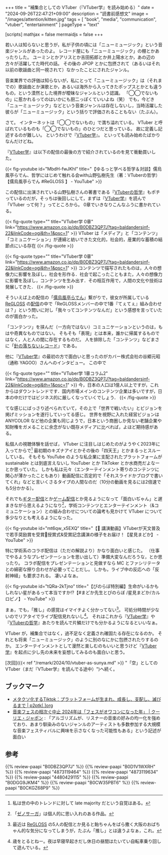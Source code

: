+++
title = "補集合としての VTuber（『VTuber学』を読み始める）"
date =  "2024-09-26T22:47:21+09:00"
description = "読書前感想文"
image = "/images/attention/kitten.jpg"
tags = [ "book", "media", "communication", "vtuber", "entertainment" ]
pageType = "text"

[scripts]
  mathjax = false
  mermaidjs = false
+++

若い人は知らないと思うが，私が子供の頃には「ニューミュージック」という音楽ジャンルがあったのよ。
レコード屋にも「ニューミュージック」の棚とかあったりした。
ユーミンとかアリスとか吉田拓郎とか井上陽水とか，あの辺の方々が活躍してた時代の話。
その後の JPOP とかに包摂されて（あるいはそれ以前の歌謡曲と同一視されて）なかったことにされたジャンル。

音楽業界での評価は知らないが，私にとって「ニューミュージック」は（それまでの）歌謡曲とか演歌とか，あるいは海外から入ってきたポップスとかとも違うもの，という漠然とした境界が曖昧なジャンルという認識。
「◯◯でないもの」に惹かれるってのはいかにも厨二っぽくていいよね（笑） でも，今どき「ニューミュージック」などという音楽ジャンルは存在しないし，当時活躍した彼らが「ニューミュージック」という括りで評価されることもない（たぶん）。

さて。
インターネットは「◯◯でないもの」で満ち溢れている。
VTuber と呼ばれているものも「◯◯でないもの」のひとつだと思っている。
故に定義し記述するのが難しい。
というわけで『[VTuber学]』。
といっても読み始めたばかりなんだけどね。

『[VTuber学]』は以下の配信の最後の方で紹介されているのを見て衝動買いした。

{{< fig-youtube id="MbdH-fwJKhI" title="【ゆるっと学べる哲学＆対談】儒烏風亭らでん、哲学にはじめて触れる会with山野弘樹先生（著：VTuberの哲学）【儒烏風亭らでん #ReGLOSS 】 - YouTube" >}}

この配信に出演されている山野弘樹さんの著書である『[VTuberの哲学]』もポチっているのだが，そっちは後回しにして，まずは『[VTuber学]』を読んで「VTuber って何？」ってところから。
0章でいきなりこんなふうに書かれている。

{{< fig-quote type="" title="VTuber学 0章" link="https://www.amazon.co.jp/dp/B0DBZ3QP7J?tag=baldandersinf-22&linkCode=ogi&th=1&psc=1" >}}
VTuber は「メディア」と「コンテンツ」「コミュニケーション」が連綿と紡いできた文化的，社会的，産業的な蓄積の結節点にいる存在
{{< /fig-quote >}}

{{< fig-quote type="" title="VTuber学 0章" link="https://www.amazon.co.jp/dp/B0DBZ3QP7J?tag=baldandersinf-22&linkCode=ogi&th=1&psc=1" >}}
コンテンツで描写されたものは，人々の想像力に影響を及ぼし，社会を形作る．社会で起こったこともまた，人々の想像力に影響を及ぼし，コンテンツを生み出す．その相互作用で，人間の文化や技術は発展してきた．
{{< /fig-quote >}}

そういえば上の配信の「[儒烏風亭らでん]」繋がりで，彼女が所属している [ReGLOSS] の[配信](https://www.youtube.com/watch?v=zOtNQHMJgKg "【クイズ企画】私たちのイメージが丸裸に！？【#ReGLOSS印象調査】 - YouTube")の中で「ReGLOSSメンバーの中で1番『てぇてぇ』組み合わせは？」という問いに対し「我々ってコンテンツなんだ」という感想を言っていたのが面白かった。

「コンテンツ」を挟んだ（一方向ではない）コミュニケーションというのは，もはや奇異なものではない。
そもそも「表現」とは本来，誰かに帰属するものではなく，人と人の間に存在するものだ。
人を排除した「コンテンツ」などまさに「[針の落ちないレコード](https://www.youtube.com/watch?v=u4uDiV3u-do "ReGLOSS 'フィーリングラデーション' OFFICIAL MV - YouTube")」である。

他に『[VTuber学]』の最初の方で面白いと思ったのがカバー株式会社の谷郷元昭（通称 YAGOO）さんへのインタビュー。
この中で

{{< fig-quote type="" title="VTuber学 1章コラム2" link="https://www.amazon.co.jp/dp/B0DBZ3QP7J?tag=baldandersinf-22&linkCode=ogi&th=1&psc=1" >}}
今，日本の人口は1億人以上ですが，これからはダウントレンドです．国内市場メインのコンテンツ企業は多いですが，日本の中だけではビジネス的に厳しくなっていくでしょう．
{{< /fig-quote >}}

てな感じにばっさり述べられていて，その上で「世界で戦いたい」とビジョンを掲げミッションを遂行していってる感じ。
世界を視野に入れた経営ビジョンは ANYCOLOR など他の企業も同じようで，日本という商圏しか見ない老舗企業や知財権をガメることに余念がない既存メディアに比べれば，よほど期待感がある。

私個人の視聴体験を話せば， VTuber に注目しはじめたのがようやく2023年に入ってからで[^v1] 最初期のキズナアイとかその後の「四天王」とかまるっとスルーしている。
そもそも YouTube のような私企業に支配されたプラットフォームが sustainable とは到底言えないし YouTuber とか TikToker とか水商売だよなーとか思っていた。
しかも私は元々（エンターテインメント寄りのコンテンツに関心が薄かったこともあり）動画配信に否定的で「それスライドかブログで書いてくれ」などと言いくさるタイプの人間なのだ（10分の動画を見るには2倍速でも5分かかる）。

[^v1]: 私は世の中のトレンドに対して late majority だという自覚はある。

それでも[ギター配信](https://www.youtube.com/live/xB4T1PLPAuM "【ギター/ESP FRX】アニメ声のVtuberがメタルをどちゃくそかき鳴らす！ メガデス/甲賀忍法帖/Mr. Big/Helloween and more...【周防パトラ】 - YouTube")とか[ゲーム配信](https://www.youtube.com/live/SED57uS24hc "【ゼノサーガ】初めてのゼノサーガやってみるよ！！！力への意思 エピソードI Xenosaga #1【周防パトラ / ハニスト】 - YouTube")とか見るようになって「面白いぢゃん」と遅まきながら思えるようになり[^x1]，学術コンテンツとエンターテインメント（&コミュニケーション）との組み合わせについての論考も見かけて VTuber について多少なりとも考えるようになった。

[^x1]: 「[ゼノサーガ](https://www.bandainamcoent.co.jp/cs/list/xenosaga/ "PlayStation2/Xenosaga | バンダイナムコゲームス公式サイト")」は個人的に思い入れのある作品。

{{< fig-youtube id="mt6qw_x5EXQ" title="【🌟 講演動画】VTuberが天文普及で若手奨励賞を受賞🎊授賞式&受賞記念講演の様子をお届け！【星見まどか】 - YouTube" >}}

特に学術系のコラボ配信は（ただの解説より）かなり面白いと感じた。
（仕事でやるようなプレゼンテーションを思い出して）準備大変なんだろうな，とか思ったり。
コラボ配信をプレゼンテーションと見做すなら MC とファシリテータとの綿密な擦り合わせが必要ってことだし。
しかも，ライブ中の反応への「反射神経」も要求される。
凄いよなぁ。

{{< fig-youtube id="tQRa-2kTjno" title="【ぴのらぼ特別編】生命がいるかもしれない星があるって本当ですか!?【#まどか先生とぴのらぼ /星見まどか/カルロピノ】 - YouTube" >}}

まぁ，でも，「推し」の感覚はイマイチよく分かってない[^r1]。
可処分時間が少ないのでリアタイでライブ配信見れないし[^t1]。
それはこれから『[VTuber学]』や『[VTuberの哲学]』あたりを読んで片鱗だけでも分かるようになるといいなぁ。

[^r1]: 最近は [ReGLOSS] の5人の配信とか見ると飴ちゃんをばら撒く大阪のおばちゃん的な気分になってしまうが，たぶん「推し」とは違うよなぁ，これ。
[^t1]: 歳をとるとねー。夜は早寝早起きだし休日の昼間はたいてい自転車乗り回して遊んでいる。

VTuber が，補集合ではなく，過不足なく定義され確固たる存在になるのか。
それとも将来「ニューミュージック」のように別のなにかに包摂されたりするのか。
エンターテインメントとして漫然と楽しむのもいいと思うけど『[VTuber学]』を起点に少し先の未来を妄想してみるのも面白いと思う。

[次回]({{< ref "/remark/2024/10/vtuber-as-sunya.md" >}} "「空」としての VTuber（まだ『VTuber学』を読んでる途中）")へ続く。

## ブックマーク

- [メタクソ化するTiktok：プラットフォームが生まれ、成長し、支配し、滅びるまで | p2ptk[.]org](https://p2ptk.org/monopoly/4366)
- [音楽フェスの相次ぐ中止 2024年は「フェスがオワコンになった年」 | クーリエ・ジャポン](https://courrier.jp/news/archives/377071/) : 「アルゴリズムが、リスナーの音楽の好みの均一化を強めており、あまり馴染みのないジャンルのアーティストも多数参加する大規模な音楽フェスティバルに興味を示さなくなった可能性もある」という記述が面白い

[VTuber学]: https://www.amazon.co.jp/dp/B0DBZ3QP7J?tag=baldandersinf-22&linkCode=ogi&th=1&psc=1 "Amazon.co.jp: VTuber学 eBook : 岡本 健, 山野 弘樹, 吉川 慧: Kindleストア"
[VTuberの哲学]: https://www.amazon.co.jp/dp/B0D1V1WXRH?tag=baldandersinf-22&linkCode=ogi&th=1&psc=1 "Amazon.co.jp: VTuberの哲学 電子書籍: 山野 弘樹: Kindleストア"
[ReGLOSS]: https://hololive.hololivepro.com/special/9491/ "ReGLOSS | hololive（ホロライブ）公式サイト"
[儒烏風亭らでん]: https://www.youtube.com/@JuufuuteiRaden "Raden Ch. 儒烏風亭らでん ‐ ReGLOSS - YouTube"

## 参考

{{% review-paapi "B0DBZ3QP7J" %}} <!-- VTuber学 -->
{{% review-paapi "B0D1V1WXRH" %}} <!-- VTuberの哲学 -->
{{% review-paapi "4873119464" %}} <!-- ユニコーン企業のひみつ -->
{{% review-paapi "4873119634" %}} <!-- メタファーとしての発酵 -->
{{% review-paapi "4480429115" %}} <!-- 生き延びるためのラカン -->
{{% review-paapi "B0DGG9JKM4" %}} <!-- フィーリングラデーション Feelingradation ReGLOSS フィーリングラデーション -->
{{% review-paapi "B0CW35PBT6" %}} <!-- ネコカブリーナ -->
{{% review-paapi "B0CKGZ68P9" %}} <!-- 白上フブキ LETTER☆彡 -->
